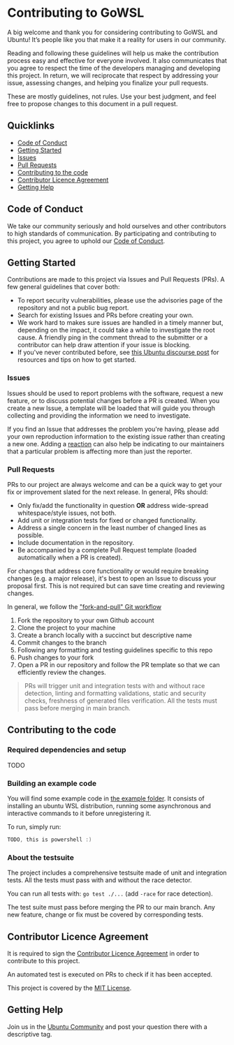 # Contributing to GoWSL

A big welcome and thank you for considering contributing to GoWSL and Ubuntu! It’s people like you that make it a reality for users in our community.

Reading and following these guidelines will help us make the contribution process easy and effective for everyone involved. It also communicates that you agree to respect the time of the developers managing and developing this project. In return, we will reciprocate that respect by addressing your issue, assessing changes, and helping you finalize your pull requests.

These are mostly guidelines, not rules. Use your best judgment, and feel free to propose changes to this document in a pull request.

## Quicklinks

* [Code of Conduct](#code-of-conduct)
* [Getting Started](#getting-started)
* [Issues](#issues)
* [Pull Requests](#pull-requests)
* [Contributing to the code](#contributing-to-the-code)
* [Contributor Licence Agreement](#contributor-license-agreement)
* [Getting Help](#getting-help)

## Code of Conduct

We take our community seriously and hold ourselves and other contributors to high standards of communication. By participating and contributing to this project, you agree to uphold our [Code of Conduct](https://ubuntu.com/community/code-of-conduct).

## Getting Started

Contributions are made to this project via Issues and Pull Requests (PRs). A few general guidelines that cover both:

* To report security vulnerabilities, please use the advisories page of the repository and not a public bug report.
* Search for existing Issues and PRs before creating your own.
* We work hard to makes sure issues are handled in a timely manner but, depending on the impact, it could take a while to investigate the root cause. A friendly ping in the comment thread to the submitter or a contributor can help draw attention if your issue is blocking.
* If you've never contributed before, see [this Ubuntu discourse post](https://discourse.ubuntu.com/t/contribute/26) for resources and tips on how to get started.

### Issues

Issues should be used to report problems with the software, request a new feature, or to discuss potential changes before a PR is created. When you create a new Issue, a template will be loaded that will guide you through collecting and providing the information we need to investigate.

If you find an Issue that addresses the problem you're having, please add your own reproduction information to the existing issue rather than creating a new one. Adding a [reaction](https://github.blog/2016-03-10-add-reactions-to-pull-requests-issues-and-comments/) can also help be indicating to our maintainers that a particular problem is affecting more than just the reporter.

### Pull Requests

PRs to our project are always welcome and can be a quick way to get your fix or improvement slated for the next release. In general, PRs should:

* Only fix/add the functionality in question **OR** address wide-spread whitespace/style issues, not both.
* Add unit or integration tests for fixed or changed functionality.
* Address a single concern in the least number of changed lines as possible.
* Include documentation in the repository.
* Be accompanied by a complete Pull Request template (loaded automatically when a PR is created).

For changes that address core functionality or would require breaking changes (e.g. a major release), it's best to open an Issue to discuss your proposal first. This is not required but can save time creating and reviewing changes.

In general, we follow the ["fork-and-pull" Git workflow](https://github.com/susam/gitpr)

1. Fork the repository to your own Github account
1. Clone the project to your machine
1. Create a branch locally with a succinct but descriptive name
1. Commit changes to the branch
1. Following any formatting and testing guidelines specific to this repo
1. Push changes to your fork
1. Open a PR in our repository and follow the PR template so that we can efficiently review the changes.

> PRs will trigger unit and integration tests with and without race detection, linting and formatting validations, static and security checks, freshness of generated files verification. All the tests must pass before merging in main branch.

## Contributing to the code

### Required dependencies and setup

TODO

### Building an example code

You will find some example code in [the example folder](examples/demo.go). It consists of installing an ubuntu WSL distribution,
running some asynchronous and interactive commands to it before unregistering it.

To run, simply run:

```powershell
TODO, this is powershell :)
```

### About the testsuite

The project includes a comprehensive testsuite made of unit and integration tests. All the tests must pass with and without the race detector.

You can run all tests with: `go test ./...` (add `-race` for race detection).

The test suite must pass before merging the PR to our main branch. Any new feature, change or fix must be covered by corresponding tests.

## Contributor Licence Agreement

It is required to sign the [Contributor Licence Agreement](https://ubuntu.com/legal/contributors) in order to contribute to this project.

An automated test is executed on PRs to check if it has been accepted.

This project is covered by the [MIT License](LICENSE).

## Getting Help

Join us in the [Ubuntu Community](https://discourse.ubuntu.com/c/desktop/8) and post your question there with a descriptive tag.
